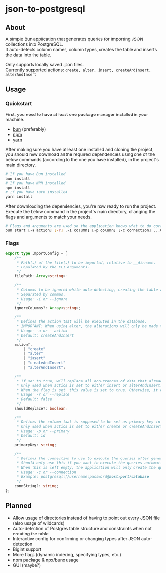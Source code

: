 # json-to-postgresql

## About
A simple Bun application that generates queries for importing JSON collections into PostgreSQL.<br />
It auto-detects column names, column types, creates the table and inserts the data into the table.

Only supports locally saved .json files.<br />
Currently supported actions: `create, alter, insert, createAndInsert, alterAndInsert`

## Usage
### Quickstart
First, you need to have at least one package manager installed in your machine.
- [bun](https://bun.sh/) (preferably)
- [npm](https://docs.npmjs.com/downloading-and-installing-node-js-and-npm)
- [yarn](https://classic.yarnpkg.com/lang/en/docs/install)

After making sure you have at least one installed and cloning the project, you should now download all the required dependencies using one of the below commands (according to the one you have installed), in the project's main directory.
```Bash
# If you have Bun installed
bun install
# If you have NPM installed
npm install
# If you have Yarn installed
yarn install
```

After downloading the dependencies, you're now ready to run the project.<br />
Execute the below command in the project's main directory, changing the flags and arguments to match your needs.
```Bash
# Flags and arguments are used so the application knows what to do correctly
bun start [-a action] [-r] [-i column] [-p column] [-c connection] ...COLLECTIONS
```

### Flags
```Typescript
export type ImportConfig = {
	/**
	 * Path(s) of the file(s) to be imported, relative to __dirname.
	 * Populated by the CLI arguments.
	 */
	filePath: Array<string>;

	/**
	 * Columns to be ignored while auto-detecting, creating the table and inserting the values.
	 * Separated by commas.
	 * Usage: -i or --ignore
	 */
	ignoreColumns?: Array<string>;

	/**
	 * Defines the action that will be executed in the database.
	 * IMPORTANT: When using alter, the alterations will only be made to the auto-detected columns.
	 * Usage: -a or --action
	 * Default: createAndInsert
	 */
	action?:
		| "create"
		| "alter"
		| "insert"
		| "createAndInsert"
		| "alterAndInsert";

	/**
	 * If set to true, will replace all occurrences of data that already exist in the table.
	 * Only used when action is set to either insert or alterAndInsert.
	 * When the flag is set, this value is set to true. Otherwise, it defaults to false.
	 * Usage: -r or --replace
	 * Default: false
	 */
	shouldReplace?: boolean;

	/**
	 * Defines the column that is supposed to be set as primary key in the table.
	 * Only used when action is set to either create or createAndInsert.
	 * Usage: -p or --primary
	 * Default: id
	 */
	primaryKey: string;

	/**
	 * Defines the connection to use to execute the queries after generating them.
	 * Should only use this if you want to execute the queries automatically into the database you wish.
	 * When this is left empty, the application will only create the queries and store them inside queries -> (create/alter/insert) -> (collection_name).sql
	 * Usage: -c or --connection
	 * Example: postgresql://username:password@host:port/database
	 */
	connString?: string;
};
```

## Planned
- Allow usage of directories instead of having to point out every JSON file (also usage of wildcards)
- Auto-detection of Postgres table structure and constraints when not creating the table
- Interactive config for confirming or changing types after JSON auto-detection
- Bigint support
- More flags (dynamic indexing, specifying types, etc.)
- npm package & npx/bunx usage
- GUI (maybe?)
